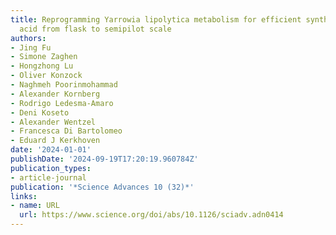 ```yaml
---
title: Reprogramming Yarrowia lipolytica metabolism for efficient synthesis of itaconic
  acid from flask to semipilot scale
authors:
- Jing Fu
- Simone Zaghen
- Hongzhong Lu
- Oliver Konzock
- Naghmeh Poorinmohammad
- Alexander Kornberg
- Rodrigo Ledesma-Amaro
- Deni Koseto
- Alexander Wentzel
- Francesca Di Bartolomeo
- Eduard J Kerkhoven
date: '2024-01-01'
publishDate: '2024-09-19T17:20:19.960784Z'
publication_types:
- article-journal
publication: '*Science Advances 10 (32)*'
links:
- name: URL
  url: https://www.science.org/doi/abs/10.1126/sciadv.adn0414
---
```

